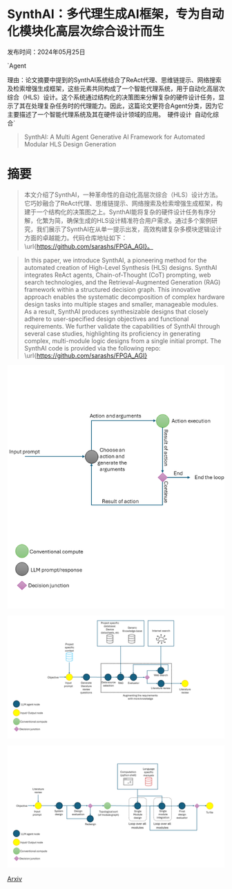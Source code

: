# SynthAI：多代理生成AI框架，专为自动化模块化高层次综合设计而生

发布时间：2024年05月25日

`Agent

理由：论文摘要中提到的SynthAI系统结合了ReAct代理、思维链提示、网络搜索及检索增强生成框架，这些元素共同构成了一个智能代理系统，用于自动化高层次综合（HLS）设计。这个系统通过结构化的决策图来分解复杂的硬件设计任务，显示了其在处理复杂任务时的代理能力。因此，这篇论文更符合Agent分类，因为它主要描述了一个智能代理系统及其在硬件设计领域的应用。` `硬件设计` `自动化综合`

> SynthAI: A Multi Agent Generative AI Framework for Automated Modular HLS Design Generation

# 摘要

> 本文介绍了SynthAI，一种革命性的自动化高层次综合（HLS）设计方法。它巧妙融合了ReAct代理、思维链提示、网络搜索及检索增强生成框架，构建于一个结构化的决策图之上。SynthAI能将复杂的硬件设计任务有序分解，化繁为简，确保生成的HLS设计精准符合用户需求。通过多个案例研究，我们展示了SynthAI在从单一提示出发，高效构建复杂多模块逻辑设计方面的卓越能力。代码仓库地址如下：\url{https://github.com/sarashs/FPGA_AGI}。

> In this paper, we introduce SynthAI, a pioneering method for the automated creation of High-Level Synthesis (HLS) designs. SynthAI integrates ReAct agents, Chain-of-Thought (CoT) prompting, web search technologies, and the Retrieval-Augmented Generation (RAG) framework within a structured decision graph. This innovative approach enables the systematic decomposition of complex hardware design tasks into multiple stages and smaller, manageable modules. As a result, SynthAI produces synthesizable designs that closely adhere to user-specified design objectives and functional requirements. We further validate the capabilities of SynthAI through several case studies, highlighting its proficiency in generating complex, multi-module logic designs from a single initial prompt. The SynthAI code is provided via the following repo: \url{https://github.com/sarashs/FPGA_AGI}

![SynthAI：多代理生成AI框架，专为自动化模块化高层次综合设计而生](../../../paper_images/2405.16072/single_node.png)

![SynthAI：多代理生成AI框架，专为自动化模块化高层次综合设计而生](../../../paper_images/2405.16072/litreview.png)

![SynthAI：多代理生成AI框架，专为自动化模块化高层次综合设计而生](../../../paper_images/2405.16072/moduledesign.png)

[Arxiv](https://arxiv.org/abs/2405.16072)